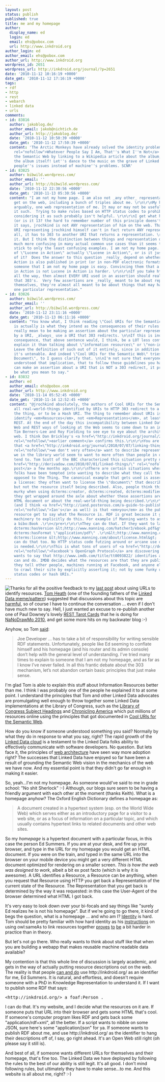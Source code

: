 ```yaml
---
layout: post
status: publish
published: true
title: me and my homepage
author:
  display_name: ed
  login: ed
  email: ehs@pobox.com
  url: http://www.inkdroid.org
author_login: ed
author_email: ehs@pobox.com
author_url: http://www.inkdroid.org
wordpress_id: 2651
wordpress_url: http://inkdroid.org/journal/?p=2651
date: '2010-11-12 10:16:19 +0000'
date_gmt: '2010-11-12 17:16:19 +0000'
tags:
- rdf
- http
- rest
- webarch
- linked data
- urls
comments:
- id: 83816
  author: jakoblog.de/
  author_email: jakob@nichtich.de
  author_url: http://jakoblog.de/
  date: '2010-11-12 10:50:39 +0000'
  date_gmt: '2010-11-12 17:50:39 +0000'
  content: 'The Arctic Monkeys have already solved the identity problem: <a href="http://en.wikipedia.org/wiki/Whatever_People_Say_I_Am,_That''s_What_I''m_Not"
    rel="nofollow">Whatever People Say I Am, That''s What I''m Not</a>. Ups, I broke
    the Semantic Web by linking to a Wikipedia article about the album, which is not
    the album itself! Let''s dance to the music on the grave of Linked Data and solve
    people''s issues instead of machine''s problems. SCNR'
- id: 83825
  author: bibwild.wordpress.com/
  author_email: ''
  author_url: http://bibwild.wordpress.com/
  date: '2010-11-12 22:30:56 +0000'
  date_gmt: '2010-11-13 05:30:56 +0000'
  content: "I am not my home page. I am also not _any other_ representation you'll
    get on the web, including a bunch of triples about me. \r\n\r\nMy home page is,
    arguably, one web representation of me. It may or may not be useful to consider
    it such.  Trying to make rules based on HTTP status codes to prohibit me from
    considering it as such probably isn't helpful. \r\n\r\nI get what httpRange-14
    (or is it 13? the hard to remember number of this principle doens't help). Right,
    it says, jrochkind is not ANY representation of him on the web. That's why the
    URI representing jrochkind himself can't in fact return ANY representation at
    all, it has to 303 to another URI that returns a representation. \r\n\r\nI get
    it. But I think the distinction between things and representation quickly becomes
    much more confusing in many actual common use cases than it seems to be when you
    stick to only the least confusing examples. I am not my home page. But is a PDF
    of \"Lucene in Action\" actually \"Lucene in Action\", or is it just a representation
    of it?  Does the answer to this question _really_ depend on whether Lucene In
    Action is also published in print (or in non-PDF electronic formats?).  Convincing
    someone that I am not my home page is easy. Convincing them that a PDF of Lucene
    in Action is not Lucene in Action is harder. \r\n\r\nIf you take httpRange-14
    all the way, then almost EVERY URI used in an assertion should really be a URI
    that 303's.  Very few assertions are _really_ meant to be about representations
    themselves, they're almost all meant to be about things that may have a life beyond
    one particular representation."
- id: 83826
  author: bibwild.wordpress.com/
  author_email: ''
  author_url: http://bibwild.wordpress.com/
  date: '2010-11-12 23:11:16 +0000'
  date_gmt: '2010-11-13 06:11:16 +0000'
  content: "You know what, I think reading \"Cool URIs for the Semantic Web\", that
    is actually is what they intend as the consequences of their rules:  Unless you
    really mean to be making an assertion about the particular representation returned
    by a URI, _always_ use a URI that 303 redirects. \n\nIf this is indeed the intended
    consequence, that above sentence would, I think, be a LOT less confusing way to
    explain it than talking about \"information resources\" or \"non-information resources\".
    Leave the definition of such out of it entirely, since in addition to being confusing
    it's untenable. And indeed \"Cool URIs for the Semantic Web\" tries to use \"Web
    Document\", to I guess clarify that. \n\nI'm not sure that everyone has really
    understood that implication, that to follow those guidelines you hardly ever ever
    can make an assertion about a URI that is NOT a 303 redirect, it probably won't
    be what you mean to say."
- id: 83832
  author: ed
  author_email: ehs@pobox.com
  author_url: http://www.inkdroid.org
  date: '2010-11-14 05:52:45 +0000'
  date_gmt: '2010-11-14 12:52:45 +0000'
  content: "@jrochkind absolutely, the authors of Cool URIs for the Semantic Web wanted
    all real-world-things identified by URIs to HTTP 303 redirect to a document about
    the thing, or to be a Hash URI. The thing to remember about URIs is that they
    identify <em>Resources</em>, not <em>Representations</em>, at least in terms of
    REST. At the end of the day this incompatibility between Linked Data / Semantic
    Web and REST ways of looking at the Web seems to come down to an inability of
    Tim Berners-Lee and Roy Fielding to see eye to eye about the architecture of the
    web. I think Dan Brickley's <a href=\"http://inkdroid.org/journal/2010/11/08/routers-webcams-and-thermometers/#comment-83750\"
    rel=\"nofollow\">earlier comment</a> confirms this.\r\n\r\nYou are quite right
    that <a href=\"http://inkdroid.org/journal/2010/07/07/linking-things-and-common-sense/\"
    rel=\"nofollow\">we don't very often</a> want to describe representations. Although,
    we in the library world seem to want to more often than people in other domains
    tend to. Tom Scott of the BBC characterized this situation pretty nicely in <a
    href=\"http://derivadow.com/2010/07/01/linked-things/\" rel=\"nofollow\">a blog
    post</a> a few months ago.\r\n\r\nThere are certain situations where Linked Data
    folks have been tempted into wanting to describe what they call the Document as
    opposed to the Thing. The canonical example that gets used is assertions involving
    a license: they often want to license the \"document\" that describes the resource,
    but not the resource itself being described. Also, people think things can get
    murky when using dcterms:creator, dcterms:created, dcterms:modified, etc ... because
    they get wrapped around the axle about whether these assertions are about the
    HTML document or about the real-world-thing being described.\r\n\r\nMy main point
    (and I think <a href=\"http://iand.posterous.com/a-guide-to-publishing-linked-data-without-red\"
    rel=\"nofollow\">Ian's</a> as well) is that <em>you</em> as the publisher of this
    resource get to say what the Resource is. RDF is great because it gives you the
    machinery to explicitly do this. For example if Manning wants to assert that:\r\n\r\n<pre>\r\n&lt;http://www.manning.com/hatcher3/&gt;
    a bibo:Book .\r\n</pre>\r\n\r\nThey can do that. If they want to later say:\r\n\r\n<pre>\r\n&lt;http://www.manning.com/hatcher3/&gt;
    dcterms:hasVersion &lt;http://www.manning.com/hatcher3/ebook.pdf&gt; .\r\n&lt;http://www.manning.com/hatcher3/ebook.pdf&gt;
    dcterms:hasFormat \"application/pdf\" .\r\n&lt;http://www.manning.com/hatcher3/ebook.pdf&gt;
    dcterms:license &lt;http://www.manning.com/about/license.html&gt; .\r\n</pre>\r\n\r\nThey
    can do that too. No HTTP status code futzing around or arcane use of hash URIs
    is needed.\r\n\r\nThis is what tons of users of <a href=\"http://developers.facebook.com/docs/opengraph\"
    rel=\"nofollow\">Facebook's OpenGraph Protocol</a> are discovering now. If IMDB
    wants to say that http://www.imdb.com/title/tt0093822/ identifies a movie, they
    can and do. IMDB decides what the resources are that they are publishing, and
    they tell other people, machines running at Facebook, and anyone else who wants
    to crawl their site by explicitly asserting it; not by some funky use of HTTP
    status codes or hash URIs."
---
```

<p><a href="http://www.flickr.com/photos/psd/sets/72157625161668113/with/5159730124/"><img src="http://inkdroid.org/images/resource-identifiers.jpg" style="float: left;" /></a></p>
<p>Thanks for all the positive feedback to my <a href="http://inkdroid.org/journal/2010/11/08/routers-webcams-and-thermometers/">last post</a> about using URLs to identify resources. <a href="http://tomheath.com/home/html">Tom Heath</a> (one of the founding fathers of the <a href="http://www4.wiwiss.fu-berlin.de/bizer/pub/LinkedDataTutorial/">Linked Data meme/pattern</a>) suggested that discussions about this topic are <a href="http://tomheath.com/blog/2010/11/arguments-about-http-303-considered-harmful/">harmful</a>, so of course I have to continue the conversation ... even if I don't have much new to say. Hell, I just wanted an excuse to re-publish another one of Paul Downey's lovely <a href="http://www.flickr.com/photos/psd/sets/72157625161668113/with/5159730124/">REST Tarot Cards</a> that he is doing for <a href="http://www.flickr.com/groups/1219303@N25/">NaNoDrawMo 2010</a>, and get some more hits on my backwater blog :-)</p>
<p>Anyhow, so Tom <a href="http://tomheath.com/blog/2010/11/arguments-about-http-303-considered-harmful/">said</a>:</p>
<blockquote><p>
Joe Developer ... has to take a bit of responsibility for writing sensible RDF statements. Unfortunately, people like Ed seeming to conflate himself and his homepage (and his router and its admin console) don’t help with the general level of understanding. I’ve tried many times to explain to someone that I am not my homepage, and as far as I know I’ve never failed. In all this frantic debate about the 303 mechanism, let’s not abandon certain basic principles that just make sense.
</p></blockquote>
<p>I'm glad Tom is able to explain this stuff about Information Resources better than me. I think I was probably one of the people he explained it to at some point. I understand the principles that Tom and other Linked Data advocates are promulgating well enough to throw together some Linked Data implementations at the Library of Congress, such as the <a href="http://web.archive.org/web/20110720034058/http://id.loc.gov:80/authorities">Library of Congress Subject Headings</a> and <a href="http://chroniclingamerica.loc.gov/about/api/">Chronicling America</a> which put millions of resources online using the principles that got documented in <a href="http://www.w3.org/TR/cooluris/">Cool URIs for the Semantic Web</a>.</p>
<p>How do you know if someone understood something you said? Normally by what they do in response to what you say, right? The rapid growth of the <a href="http://richard.cyganiak.de/2007/10/lod/">Linked Data cloud</a> is a testament to the Linked Data folks ability to effectively communicate with software developers. No question. But lets face it, the principles of <a href="http://en.wikipedia.org/wiki/Representational_State_Transfer">web architecture</a> have seen way more adoption right? The successes that Linked Data have enjoyed so far have been a result of grounding the Semantic Web vision in the mechanics of the web we have now. And my essential point is that they didn't go far enough in making it easier.</p>
<p>So, yeah...I'm not my homepage. As someone would've said to me in grade school: "No shit Sherlock" :-) Although, our blogs sure seem to be having a friendly argument with each other at the moment (thanks Keith). What is a homepage anyhow? The Oxford English Dictionary defines a homepage as:</p>
<blockquote><p>
A document created in a hypertext system (esp. on the World Wide Web) which serves either as an introductory page for a visitor to a web site, or as a focus of information on a particular topic, and which usually contains hypertext links to related documents and other web sites.
</p></blockquote>
<p>So my <em>homepage</em> is a hypertext document with a particular focus, in this case the person Ed Summers. If you are at your desk, and fire up your browser, and type in the URL for my homepage you would get an HTML document. If you were on the train, and typed in the same URL into the browser on your mobile device you might get a very different HTML document optimized for rendering on a smaller screen. <em>This is how the web was designed to work</em>, albeit a bit ex post facto (which is why it is awesome). A URL identifies a Resource, a Resource can be anything, when you request that Resource using HTTP you get back a Representation of the current state of the Resource. The Representation that you get back is determined by the way it was requested: in this case the User-Agent of the browser determined what HTML I got back.</p>
<p>It's very easy to look down over your bi-focals and say things like "surely Ed realizes he is not his homepage". But if we're going to go there, it kind of begs the question, what is a homepage ... and who am I?  <a href="http://plato.stanford.edu/entries/identity/">Identity</a> is hard. Tom should be pretty familiar with how hard identity as his <a href="http://www4.wiwiss.fu-berlin.de/bizer/pub/LinkedDataTutorial/#links">instructions</a> on using owl:sameAs to link resources together <a href="http://www.webont.org/owled/2010/papers/owled2010_submission_12.pdf">proves</a> <a href="http://events.linkeddata.org/ldow2010/papers/ldow2010_paper09.pdf">to</a> <a href="http://journal.webscience.org/403/2/websci10_submission_123.pdf">be</a> a bit harder in practice than in theory.</p>
<p>But let's not go there. Who really wants to think about stuff like that when you are building a webapp that makes reusable machine readable data available?</p>
<p>My contention is that this whole line of discussion is largely academic, and gets in the way of actually putting resource descriptions out on the web. The reality is that people <a href="http://socialgraph.apis.google.com/lookup?q=http://inkdroid.org/&fme=1&pretty=1">can and do</a> use http://inkdroid.org/ as an identifier for me, Ed Summers. It is natural, and effortless, and doesn't require someone with a PhD in Knowledge Representation to understand it. If I want to publish some RDF that says:</p>
<pre>
&lt;http://inkdroid.org/&gt; a foaf:Person .
</pre>
<p>I can do that. It's my website, and I decide what the resources on it are. If someone puts that URL into their browser and gets some HTML that's cool. If someone's computer program likes RDF and gets back some "application/rdf+xml", all the better. If a script wants to nibble on some JSON, sure here's some "application/json" for ya. If someone wants to publish RDF about me, and use http://inkdroid.org/ as the identifier to hang their descriptions off of, I say, go right ahead. It's an Open Web still right (oh please say it still is).</p>
<p>And best of all, if someone wants different URLs for themselves and their homepage, that's fine too. The Linked Data we have deployed by following the rules to the best of our ability is still legit. It's all good. I don't mind following rules, but ultimately they have to make sense...to me. And this website is all about me, right? :-)</p>

